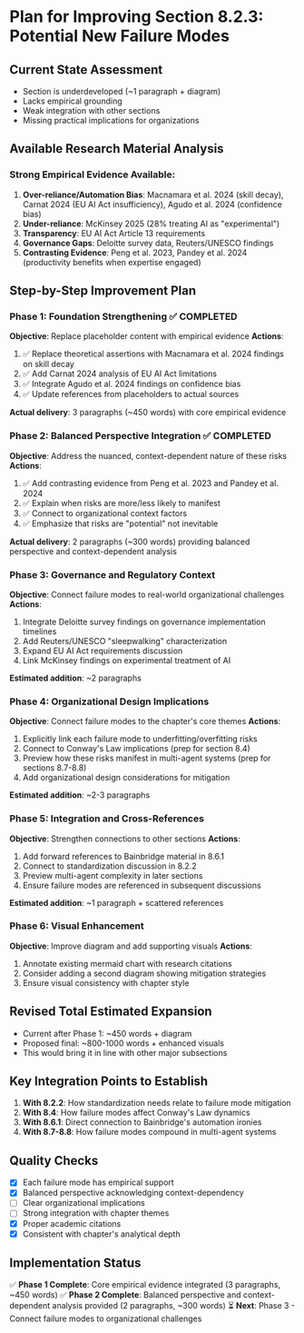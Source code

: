 # Plan for Improving Section 8.2.3: Potential New Failure Modes

## Current State Assessment
- Section is underdeveloped (~1 paragraph + diagram)
- Lacks empirical grounding
- Weak integration with other sections
- Missing practical implications for organizations

## Available Research Material Analysis

### Strong Empirical Evidence Available:
1. **Over-reliance/Automation Bias**: Macnamara et al. 2024 (skill decay), Carnat 2024 (EU AI Act insufficiency), Agudo et al. 2024 (confidence bias)
2. **Under-reliance**: McKinsey 2025 (28% treating AI as "experimental")
3. **Transparency**: EU AI Act Article 13 requirements
4. **Governance Gaps**: Deloitte survey data, Reuters/UNESCO findings
5. **Contrasting Evidence**: Peng et al. 2023, Pandey et al. 2024 (productivity benefits when expertise engaged)

## Step-by-Step Improvement Plan

### Phase 1: Foundation Strengthening ✅ COMPLETED
**Objective**: Replace placeholder content with empirical evidence
**Actions**:
1. ✅ Replace theoretical assertions with Macnamara et al. 2024 findings on skill decay
2. ✅ Add Carnat 2024 analysis of EU AI Act limitations
3. ✅ Integrate Agudo et al. 2024 findings on confidence bias
4. ✅ Update references from placeholders to actual sources

**Actual delivery**: 3 paragraphs (~450 words) with core empirical evidence

### Phase 2: Balanced Perspective Integration ✅ COMPLETED
**Objective**: Address the nuanced, context-dependent nature of these risks
**Actions**:
1. ✅ Add contrasting evidence from Peng et al. 2023 and Pandey et al. 2024
2. ✅ Explain when risks are more/less likely to manifest
3. ✅ Connect to organizational context factors
4. ✅ Emphasize that risks are "potential" not inevitable

**Actual delivery**: 2 paragraphs (~300 words) providing balanced perspective and context-dependent analysis

### Phase 3: Governance and Regulatory Context
**Objective**: Connect failure modes to real-world organizational challenges
**Actions**:
1. Integrate Deloitte survey findings on governance implementation timelines
2. Add Reuters/UNESCO "sleepwalking" characterization
3. Expand EU AI Act requirements discussion
4. Link McKinsey findings on experimental treatment of AI

**Estimated addition**: ~2 paragraphs

### Phase 4: Organizational Design Implications
**Objective**: Connect failure modes to the chapter's core themes
**Actions**:
1. Explicitly link each failure mode to underfitting/overfitting risks
2. Connect to Conway's Law implications (prep for section 8.4)
3. Preview how these risks manifest in multi-agent systems (prep for sections 8.7-8.8)
4. Add organizational design considerations for mitigation

**Estimated addition**: ~2-3 paragraphs

### Phase 5: Integration and Cross-References
**Objective**: Strengthen connections to other sections
**Actions**:
1. Add forward references to Bainbridge material in 8.6.1
2. Connect to standardization discussion in 8.2.2
3. Preview multi-agent complexity in later sections
4. Ensure failure modes are referenced in subsequent discussions

**Estimated addition**: ~1 paragraph + scattered references

### Phase 6: Visual Enhancement
**Objective**: Improve diagram and add supporting visuals
**Actions**:
1. Annotate existing mermaid chart with research citations
2. Consider adding a second diagram showing mitigation strategies
3. Ensure visual consistency with chapter style

## Revised Total Estimated Expansion
- Current after Phase 1: ~450 words + diagram
- Proposed final: ~800-1000 words + enhanced visuals
- This would bring it in line with other major subsections

## Key Integration Points to Establish
1. **With 8.2.2**: How standardization needs relate to failure mode mitigation
2. **With 8.4**: How failure modes affect Conway's Law dynamics
3. **With 8.6.1**: Direct connection to Bainbridge's automation ironies
4. **With 8.7-8.8**: How failure modes compound in multi-agent systems

## Quality Checks
- [x] Each failure mode has empirical support
- [x] Balanced perspective acknowledging context-dependency
- [ ] Clear organizational implications
- [ ] Strong integration with chapter themes
- [x] Proper academic citations
- [x] Consistent with chapter's analytical depth

## Implementation Status
✅ **Phase 1 Complete**: Core empirical evidence integrated (3 paragraphs, ~450 words)
✅ **Phase 2 Complete**: Balanced perspective and context-dependent analysis provided (2 paragraphs, ~300 words)
⏳ **Next**: Phase 3 - Connect failure modes to organizational challenges 